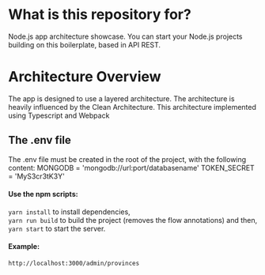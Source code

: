 # What is this repository for?

Node.js app architecture showcase. You can start your Node.js projects building on this boilerplate, based in API REST.

# Architecture Overview

The app is designed to use a layered architecture. The architecture is heavily influenced by the Clean Architecture. This architecture implemented using Typescript and Webpack

##  The .env file

The .env file must be created in the root of the project, with the following content:
MONGODB = 'mongodb://url:port/databasename'
TOKEN_SECRET = 'MyS3cr3tK3Y'

#### Use the npm scripts:

`yarn install` to install dependencies,</br>
`yarn run build` to build the project (removes the flow annotations) and then,</br>
`yarn start` to start the server.

#### Example:
`http://localhost:3000/admin/provinces`
